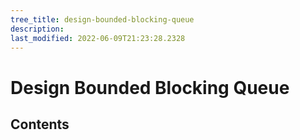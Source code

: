 ```yaml
---
tree_title: design-bounded-blocking-queue
description: 
last_modified: 2022-06-09T21:23:28.2328
---
```


# Design Bounded Blocking Queue

## Contents
